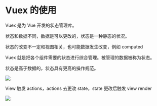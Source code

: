 # Vuex 的使用

Vuex 是为 Vue 开发的状态管理库。

状态和数据不同，数据是可以更改的，状态是一种静态的状况。

状态的改变不一定和视图相关，也可能数据发生改变，例如 computed

Vuex 就是把各个组件需要的状态进行综合管理。被管理的数据被称为状态。

状态是高于数据的，状态具有更高的操作规范。

![](https://vuex.vuejs.org/flow.png)

View 触发 actions，actions 去更改 state，state 更改后触发 view render

![](https://vuex.vuejs.org/vuex.png)

